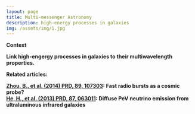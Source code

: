```yaml
---
layout: page
title: Multi-messenger Astronomy
description: high-energy processes in galaxies 
img: /assets/img/1.jpg
---
```


<strong>Context<strong>

Link high-engergy processes in galaxies to their multiwavelength properties.


<strong>Related articles:<strong>

<a href="https://ui.adsabs.harvard.edu/abs/2014PhRvD..89j7303Z/abstract">Zhou, B., et al. (2014) PRD, 89, 107303</a>: Fast radio bursts as a cosmic probe?
<br/>
<a href="https://ui.adsabs.harvard.edu/abs/2013PhRvD..87f3011H/abstract">He, H., et al. (2013) PRD, 87, 063011</a>: Diffuse PeV neutrino emission from ultraluminous infrared galaxies



